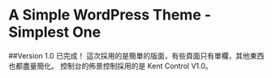 # A Simple WordPress Theme - Simplest One
##Version 1.0 已完成！
這次採用的是簡單的版面，有些頁面只有單欄，其他東西也都盡量簡化。
控制台的佈景控制採用的是 Kent Control V1.0。